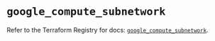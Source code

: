 # `google_compute_subnetwork`

Refer to the Terraform Registry for docs: [`google_compute_subnetwork`](https://registry.terraform.io/providers/hashicorp/google/6.40.0/docs/resources/compute_subnetwork).
